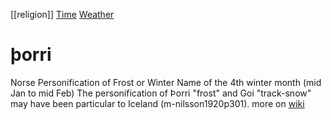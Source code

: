 [[religion]]
[Time](ie-time.md)
[Weather](weather.md)

# þorri
  Norse
  Personification of Frost or Winter
  Name of the 4th winter month (mid Jan to mid Feb)
  The personification of Þorri "frost" and Goi "track-snow" may have been particular to Iceland (m-nilsson1920p301).
  more on [wiki](https://en.wikipedia.org/wiki/%C3%9Eorri)